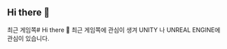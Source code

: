 ## Hi there 👋
최근 게임쪽# Hi there 👋
최근 게임쪽에 관심이 생겨 UNITY 나 UNREAL ENGINE에 관심이 있습니다.

<!--
**daeun323/daeun323** is a ✨ _special_ ✨ repository because its `README.md` (this file) appears on your GitHub profile.

Here are some ideas to get you started:

- 🔭 I’m currently working on ...
- 🌱 I’m currently learning ...
- 👯 I’m looking to collaborate on ...
- 🤔 I’m looking for help with ...
- 💬 Ask me about ...
- 📫 How to reach me: ...
- 😄 Pronouns: ...
- ⚡ Fun fact: ...
-->
